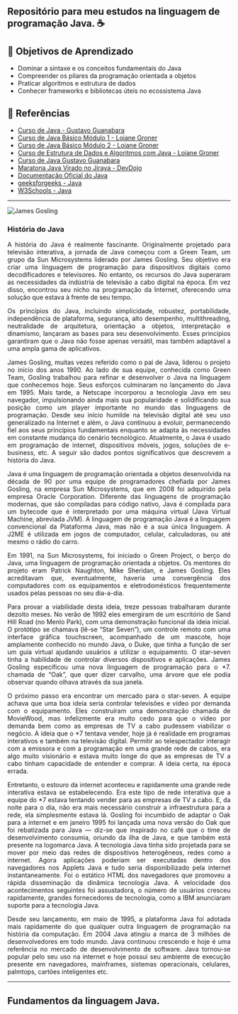 ## Repositório para meu estudos na linguagem de programação Java. ☕

## 🎯 Objetivos de Aprendizado

- Dominar a sintaxe e os conceitos fundamentais do Java
- Compreender os pilares da programação orientada a objetos
- Praticar algoritmos e estrutura de dados
- Conhecer frameworks e bibliotecas úteis no ecossistema Java

## 📖 Referências

- [Curso de Java - Gustavo Guanabara](https://youtu.be/sTX0UEplF54?si=SmD7WId_1ZGLoyzd)
- [Curso de Java Básico Módulo 1 - Loiane Groner](https://www.youtube.com/playlist?list=PLGxZ4Rq3BOBq0KXHsp5J3PxyFaBIXVs3r)
- [Curso de Java Básico Módulo 2 - Loiane Groner](https://www.youtube.com/playlist?list=PLGxZ4Rq3BOBoqYyFWOV_YbfBW80YGAGEI)
- [Curso de Estrutura de Dados e Algoritmos com Java - Loiane Groner](https://www.youtube.com/playlist?list=PLGxZ4Rq3BOBrgumpzz-l8kFMw2DLERdxi)
- [Curso de Java Gustavo Guanabara](https://youtu.be/sTX0UEplF54?si=SmD7WId_1ZGLoyzd)
- [Maratona Java Virado no Jiraya - DevDojo](https://www.youtube.com/playlist?list=PL62G310vn6nFIsOCC0H-C2infYgwm8SWW)
- [Documentação Oficial do Java](https://docs.oracle.com/en/java/)
- [geeksforgeeks - Java](https://www.geeksforgeeks.org/java/java/)
- [W3Schools - Java](https://www.w3schools.com/java/)

---

![James Gosling](https://github.com/user-attachments/assets/50c4c4f9-1a8c-4044-931c-3d0364cf8c3c)

### História do Java

<div align="justify">
<p>
A história do Java é realmente fascinante. Originalmente projetado para televisão interativa, a jornada de Java começou com a Green Team, um grupo da Sun Microsystems liderado por James Gosling. Seu objetivo era criar uma linguagem de programação para dispositivos digitais como decodificadores e televisores. No entanto, os recursos do Java superaram as necessidades da indústria de televisão a cabo digital na época. Em vez disso, encontrou seu nicho na programação da Internet, oferecendo uma solução que estava à frente de seu tempo.

Os princípios do Java, incluindo simplicidade, robustez, portabilidade, independência de plataforma, segurança, alto desempenho, multithreading, neutralidade de arquitetura, orientação a objetos, interpretação e dinamismo, lançaram as bases para seu desenvolvimento. Esses princípios garantiram que o Java não fosse apenas versátil, mas também adaptável a uma ampla gama de aplicativos.

James Gosling, muitas vezes referido como o pai de Java, liderou o projeto no início dos anos 1990. Ao lado de sua equipe, conhecida como Green Team, Gosling trabalhou para refinar e desenvolver o Java na linguagem que conhecemos hoje. Seus esforços culminaram no lançamento do Java em 1995. Mais tarde, a Netscape incorporou a tecnologia Java em seu navegador, impulsionando ainda mais sua popularidade e solidificando sua posição como um player importante no mundo das linguagens de programação. Desde seu início humilde na televisão digital até seu uso generalizado na Internet e além, o Java continuou a evoluir, permanecendo fiel aos seus princípios fundamentais enquanto se adapta às necessidades em constante mudança do cenário tecnológico. Atualmente, o Java é usado em programação de internet, dispositivos móveis, jogos, soluções de e-business, etc. A seguir são dados pontos significativos que descrevem a história do Java.

Java é uma linguagem de programação orientada a objetos desenvolvida na década de 90 por uma equipe de programadores chefiada por James Gosling, na empresa Sun Microsystems, que em 2008 foi adquirido pela empresa Oracle Corporation. Diferente das linguagens de programação modernas, que são compiladas para código nativo, Java é compilada para um bytecode que é interpretado por uma máquina virtual (Java Virtual Machine, abreviada JVM). A linguagem de programação Java é a linguagem convencional da Plataforma Java, mas não é a sua única linguagem. A J2ME é utilizada em jogos de computador, celular, calculadoras, ou até mesmo o rádio do carro.

Em 1991, na Sun Microsystems, foi iniciado o Green Project, o berço do Java, uma linguagem de programação orientada a objetos. Os mentores do projeto eram Patrick Naughton, Mike Sheridan, e James Gosling. Eles acreditavam que, eventualmente, haveria uma convergência dos computadores com os equipamentos e eletrodomésticos frequentemente usados pelas pessoas no seu dia-a-dia.

Para provar a viabilidade desta ideia, treze pessoas trabalharam durante dezoito meses. No verão de 1992 eles emergiram de um escritório de Sand Hill Road (no Menlo Park), com uma demonstração funcional da ideia inicial. O protótipo se chamava (lê-se “Star Seven”), um controle remoto com uma interface gráfica touchscreen, acompanhado de um mascote, hoje amplamente conhecido no mundo Java, o Duke, que tinha a função de ser um guia virtual ajudando usuários a utilizar o equipamento. O star-seven tinha a habilidade de controlar diversos dispositivos e aplicações. James Gosling especificou uma nova linguagem de programação para o *7. chamada de “Oak”, que quer dizer carvalho, uma árvore que ele podia observar quando olhava através da sua janela.

O próximo passo era encontrar um mercado para o star-seven. A equipe achava que uma boa ideia seria controlar televisões e vídeo por demanda com o equipamento. Eles construíram uma demonstração chamada de MovieWood, mas infelizmente era muito cedo para que o vídeo por demanda bem como as empresas de TV a cabo pudessem viabilizar o negócio. A ideia que o *7 tentava vender, hoje já é realidade em programas interativos e também na televisão digital. Permitir ao telespectador interagir com a emissora e com a programação em uma grande rede de cabos, era algo muito visionário e estava muito longe do que as empresas de TV a cabo tinham capacidade de entender e comprar. A ideia certa, na época errada.

Entretanto, o estouro da internet aconteceu e rapidamente uma grande rede interativa estava se estabelecendo. Era este tipo de rede interativa que a equipe do *7 estava tentando vender para as empresas de TV a cabo. E, da noite para o dia, não era mais necessário construir a infraestrutura para a rede, ela simplesmente estava lá. Gosling foi incumbido de adaptar o Oak para a internet e em janeiro 1995 foi lançada uma nova versão do Oak que foi rebatizada para Java — diz-se que inspirado no café que o time de desenvolvimento consumia, oriundo da ilha de Java, e que também está presente na logomarca Java. A tecnologia Java tinha sido projetada para se mover por meio das redes de dispositivos heterogêneos, redes como a internet. Agora aplicações poderiam ser executadas dentro dos navegadores nos Applets Java e tudo seria disponibilizado pela internet instantaneamente. Foi o estático HTML dos navegadores que promoveu a rápida disseminação da dinâmica tecnologia Java. A velocidade dos acontecimentos seguintes foi assustadora, o número de usuários cresceu rapidamente, grandes fornecedores de tecnologia, como a IBM anunciaram suporte para a tecnologia Java.

Desde seu lançamento, em maio de 1995, a plataforma Java foi adotada mais rapidamente do que qualquer outra linguagem de programação na história da computação. Em 2004 Java atingiu a marca de 3 milhões de desenvolvedores em todo mundo. Java continuou crescendo e hoje é uma referência no mercado de desenvolvimento de software. Java tornou-se popular pelo seu uso na internet e hoje possui seu ambiente de execução presente em navegadores, mainframes, sistemas operacionais, celulares, palmtops, cartões inteligentes etc.
</p>
<div>

---

## Fundamentos da linguagem Java.

<div align="justify">



























  
</div>
